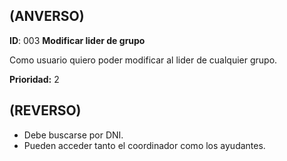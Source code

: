 ## (ANVERSO)

**ID**: 003 **Modificar lider de grupo**

Como usuario quiero poder modificar al lider de cualquier grupo.

**Prioridad:** 2

## (REVERSO)

* Debe buscarse por DNI.
* Pueden acceder tanto el coordinador como los ayudantes.
